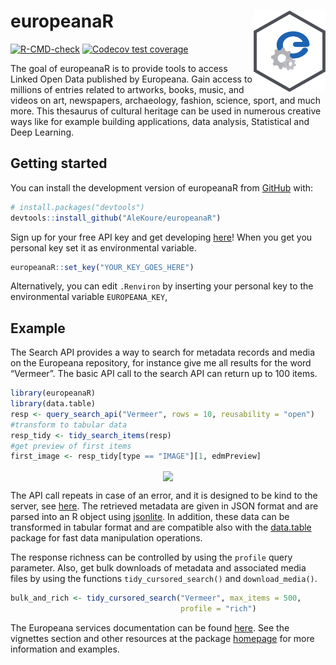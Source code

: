 
# europeanaR <a href="https://alekoure.github.io/europeanaR/" rel="nofollow"><img src='man/figures/logo.svg' align="right" height="130"/></a>

<!-- badges: start -->

[![R-CMD-check](https://github.com/AleKoure/europeanaR/workflows/R-CMD-check/badge.svg)](https://github.com/AleKoure/europeanaR/actions)
[![Codecov test
coverage](https://codecov.io/gh/AleKoure/europeanaR/branch/main/graph/badge.svg)](https://app.codecov.io/gh/AleKoure/europeanaR?branch=main)
<!-- badges: end -->

The goal of europeanaR is to provide tools to access Linked Open Data
published by Europeana. Gain access to millions of entries related to
artworks, books, music, and videos on art, newspapers, archaeology,
fashion, science, sport, and much more. This thesaurus of cultural
heritage can be used in numerous creative ways like for example building
applications, data analysis, Statistical and Deep Learning.

## Getting started

You can install the development version of europeanaR from
[GitHub](https://github.com/) with:

``` r
# install.packages("devtools")
devtools::install_github("AleKoure/europeanaR")
```

Sign up for your free API key and get developing
[here](https://pro.europeana.eu/page/get-api)! When you get you personal
key set it as environmental variable.

``` r
europeanaR::set_key("YOUR_KEY_GOES_HERE")
```

Alternatively, you can edit `.Renviron` by inserting your personal key
to the environmental variable `EUROPEANA_KEY`,

## Example

The Search API provides a way to search for metadata records and media
on the Europeana repository, for instance give me all results for the
word “Vermeer”. The basic API call to the search API can return up to
100 items.

``` r
library(europeanaR)
library(data.table)
resp <- query_search_api("Vermeer", rows = 10, reusability = "open")
#transform to tabular data
resp_tidy <- tidy_search_items(resp)
#get preview of first items
first_image <- resp_tidy[type == "IMAGE"][1, edmPreview]
```

<p align="center">
<img align="center" src="https://api.europeana.eu/thumbnail/v2/url.json?uri=https%3A%2F%2Fwww.rijksmuseum.nl%2Fassetimage2.jsp%3Fid%3DSK-A-2344&type=IMAGE">
</p>

The API call repeats in case of an error, and it is designed to be kind
to the server, see [here](https://httr.r-lib.org/reference/RETRY.html).
The retrieved metadata are given in JSON format and are parsed into an R
object using [jsonlite](https://arxiv.org/abs/1403.2805). In addition,
these data can be transformed in tabular format and are compatible also
with the [data.table](https://github.com/Rdatatable/data.table) package
for fast data manipulation operations.

The response richness can be controlled by using the `profile` query
parameter. Also, get bulk downloads of metadata and associated media
files by using the functions `tidy_cursored_search()` and
`download_media()`.

``` r
bulk_and_rich <- tidy_cursored_search("Vermeer", max_items = 500,
                                      profile = "rich")
```

The Europeana services documentation can be found
[here](https://pro.europeana.eu/page/search). See the vignettes section
and other resources at the package
[homepage](https://alekoure.github.io/europeanaR/) for more information
and examples.
